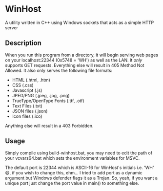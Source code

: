 # WinHost

A utility written in C++ using Windows sockets that acts as a simple HTTP server

## Description

When you run this program from a directory, it will begin serving web pages on your localhost:22344 (0x5748 = 'WH') as well as the LAN. It *only* supports GET requests. Everything else will result in 405 Method Not Allowed. It also only serves the following file formats:

- HTML (.html, .htm)
- CSS (.css)
- Javascript (.js)
- JPEG/PNG (.jpeg, .jpg, .png)
- TrueType/OpenType Fonts (.ttf, .otf)
- Text Files (.txt)
- JSON files (.json)
- Icon files (.ico)

Anything else will result in a 403 Forbidden.

## Usage

Simply compile using build-winhost.bat, you may need to edit the path of your vcvars64.bat which sets the environment variables for MSVC.

The default port is 22344 which is ASCII-16 for WinHost's initials i.e. 'WH' 😄, if you wish to change this, ehm... I tried to add port as a dynamic argument but Windows defender flags it as a Trojan. So, yeah, if you want a unique port just change the port value in main() to something else. 
